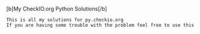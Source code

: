 [b]My CheckIO.org Python Solutions[/b]

    This is all my solutions for py.checkio.org
    If you are having some trouble with the problem feel free to use this